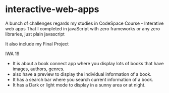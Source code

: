 # interactive-web-apps

A bunch of challenges regards my studies in CodeSpace 
Course - Interative web apps
That I completed in javaScript with zero frameworks or any zero libraries, just plain javascript

It also include my Final Project 

IWA 19 

  - It is about a book connect app where you display lots of books that have images, authors, genres.
  - also have a preview to display the individual information of a book.
  - It has a search bar where you search current information of a book.
  - It has a Dark or light mode to display in a sunny area or at night.
